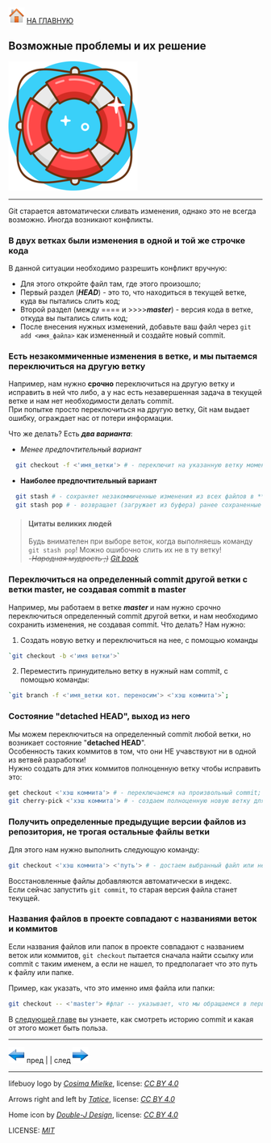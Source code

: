 [![home](./images/home.png)](./readme.md "Домой") [НА ГЛАВНУЮ](./readme.md "Вернуться на главную страницу")

## Возможные проблемы и их решение

![lifebuoy_logo](./images/lifebuoy_logo.png)

---

Git старается автоматически сливать изменения, однако это не всегда возможно. Иногда возникают конфликты.

###  В двух ветках были изменения в одной и той же строчке кода

В данной ситуации необходимо разрешить конфликт вручную:

* Для этого откройте файл там, где этого произошло;  
* Первый раздел (***HEAD***) - это то, что находиться в текущей ветке, куда вы пытались слить код;  
* Второй раздел (между ==== и >>>>***master***) - версия кода в ветке, откуда вы пытались слить код;  
* После внесения нужных изменений, добавьте ваш файл через `git add <имя_файла>` как измененный и создайте новый commit.

### Есть незакоммиченные изменения в ветке, и мы пытаемся переключиться на другую ветку

Например, нам нужно **срочно** переключиться на другую ветку и исправить в ней что либо, а у нас есть незавершенная задача в текущей ветке и нам нет необходимости делать commit.  
При попытке просто переключиться на другую ветку, Git нам выдает ошибку, ограждает нас от потери информации.  

Что же делать? Есть ***два варианта***: 

- *Менее предпочтительный вариант*
~~~bash
  git checkout -f <'имя_ветки'> # - переключит на указанную ветку моментально, и НЕ сохр. изменения в предыдущей ветке; 
~~~

- **Наиболее предпочтительный вариант**
~~~bash
  git stash # - сохраняет незакоммиченные изменения из всех файлов в ***буфере*** (*промежуточное хранилище данных*);
  git stash pop # - возвращает (загружает из буфера) ранее сохраненные изменения в ветку; 
~~~

> #### Цитаты великих людей  
> Будь внимателен при выборе веток, когда выполняешь команду `git stash pop`! Можно ошибочно слить их не в ту ветку!  
> -*~~Народная мудрость ;)~~ [Git book](https://git-scm.com/book/ru/v2 "оф. сайт Git")*

### Переключиться на определенный commit другой ветки с ветки master, не создавая commit в master

Например, мы работаем в ветке ***master*** и нам нужно срочно переключиться определенный commit другой ветки, и нам необходимо сохранить изменения, не создавая commit. 
Что делать? Нам нужно:  
1. Создать новую ветку и переключиться на нее, с помощью команды  

~~~bash
`git checkout -b <'имя ветки'>`
~~~

2. Переместить принудительно ветку в нужный нам commit, с помощью команды:  
~~~bash
`git branch -f <'имя_ветки кот. переносим'> <'хэш коммита'>`;
~~~

### Состояние "detached HEAD", выход из него

Мы можем переключиться на определенный commit любой ветки, но возникает состояние "**detached HEAD**".  
Особенность таких коммитов в том, что они НЕ учавствуют ни в одной из ветвей разработки!  
Нужно создать для этих коммитов полноценную ветку чтобы исправить это:

~~~bash
get checkout <'хэш коммита'> # - переключаемся на произвольный commit;
git cherry-pick <'хэш коммита'> # - создаем полноценную новую ветку для этого коммита;
~~~

### Получить определенные предыдущие версии файлов из репозитория, не трогая остальные файлы ветки

Для этого нам нужно выполнить следующую команду:

~~~bash
git checkout <'хэш коммита'> <'путь'> # - достаем выбранный файл или несколько файлов на момент указанного commit.
~~~

Восстановленные файлы добавляются автоматически в индекс.  
Если сейчас запустить `git commit`, то старая версия файла станет текущей.

### Названия файлов в проекте совпадают с названиями веток и коммитов

Если названия файлов или папок в проекте совпадают с названием веток или коммитов, `git checkout` пытается сначала найти ссылку или commit с таким именем, а если не нашел, то предполагает что это путь к файлу или папке. 

Пример, как указать, что это именно имя файла или папки:
~~~bash
git checkout -- <'master'> #флаг -- указывает, что мы обращаемся в первую очередь к файлу или папке, а не к ветке master
~~~

В [следующей главе](./history_commits.md) вы узнаете, как смотреть историю commit и какая от этого может быть польза.

---

[![previous](./images/arrow_left.png)](./rebasing.md "Предыдущая")
пред | | след [![next](./images/arrow_right.png)](./history_commits.md "Следующая")

---

lifebuoy logo by *[Cosima Mielke](https://pixelbuddha.net/)*, 
license: *[CC BY 4.0](https://creativecommons.org/licenses/by/4.0/)*

Arrows right and left by *[Tatice](http://tatice.deviantart.com)*, 
license: *[CC BY 4.0](https://creativecommons.org/licenses/by/4.0/)*

Home icon by *[Double-J Design](http://www.doublejdesign.co.uk)*, 
license: *[CC BY 4.0](https://creativecommons.org/licenses/by/4.0/)*

LICENSE: *[MIT](./license.md "Лицензия")*